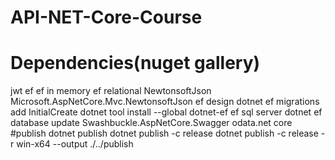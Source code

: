 # API-NET-Core-Course
# Dependencies(nuget gallery)
jwt
ef
ef in memory
ef relational
NewtonsoftJson
Microsoft.AspNetCore.Mvc.NewtonsoftJson 
ef design
dotnet ef migrations add InitialCreate
dotnet tool install --global dotnet-ef
ef sql server
dotnet ef database update
Swashbuckle.AspNetCore.Swagger 
odata.net core
#publish
dotnet publish
dotnet publish -c release
dotnet publish -c release -r win-x64 --output ./../publish

